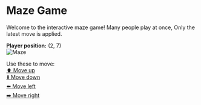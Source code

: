 # Maze Game  
Welcome to the interactive maze game! Many people play at once, Only the latest move is applied.

**Player position:** (2, 7)  
![Maze](https://github-maze-game.vercel.app/images/pos_2_7.png?t=1760682742419)

Use these to move:  
[⬆️ Move up](https://github-maze-game.vercel.app/move/2_7_w)  
[⬇️ Move down](https://github-maze-game.vercel.app/move/2_7_s)  
[⬅️ Move left](https://github-maze-game.vercel.app/move/2_7_a)  
[➡️ Move right](https://github-maze-game.vercel.app/move/2_7_d)
